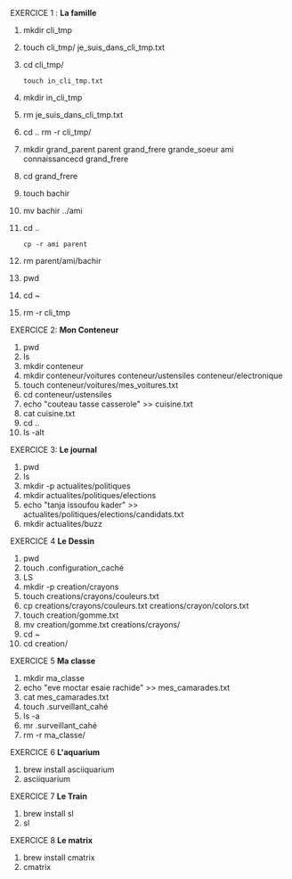 EXERCICE 1 : **La famille**
 1. mkdir cli_tmp
 2. touch cli_tmp/ je_suis_dans_cli_tmp.txt
 3. cd cli_tmp/
  
        touch in_cli_tmp.txt
4. mkdir in_cli_tmp
5. rm je_suis_dans_cli_tmp.txt
6. cd ..
       rm -r cli_tmp/
 7. mkdir grand_parent parent grand_frere  grande_soeur ami connaissancecd grand_frere
 8. cd grand_frere
 9. touch bachir
 10. mv bachir ../ami
11. cd ..

        cp -r ami parent
 12. rm parent/ami/bachir
 13. pwd
 14. cd ~
 15. rm -r cli_tmp

 EXERCICE 2: **Mon Conteneur**
1. pwd
2. ls
3. mkdir conteneur
4. mkdir conteneur/voitures conteneur/ustensiles conteneur/electronique
5. touch conteneur/voitures/mes_voitures.txt
6. cd conteneur/ustensiles
7. echo "couteau tasse casserole" >> cuisine.txt
8. cat cuisine.txt 
9.  cd ..
10. ls -alt


EXERCICE 3: **Le journal**
1. pwd 
2. ls
3. mkdir -p actualites/politiques 
4. mkdir actualites/politiques/elections
5. echo "tanja issoufou kader" >> actualites/politiques/elections/candidats.txt 
6. mkdir  actualites/buzz


 EXERCICE 4 **Le Dessin**
1. pwd
2. touch .configuration_caché
3. LS
4. mkdir -p creation/crayons
5. touch creations/crayons/couleurs.txt
6. cp creations/crayons/couleurs.txt creations/crayon/colors.txt
7. touch creation/gomme.txt
8. mv creation/gomme.txt  creations/crayons/
9. cd ~
10. cd creation/

 EXERCICE 5 **Ma classe**
1. mkdir ma_classe
2. echo "eve moctar esaie rachide" >> mes_camarades.txt
3. cat mes_camarades.txt 
4. touch .surveillant_cahé
5. ls -a
6. mr .surveillant_cahé 
7. rm -r ma_classe/

 EXERCICE 6 **L'aquarium**
1. brew install asciiquarium
2. asciiquarium

 EXERCICE 7 **Le Train**
1. brew install sl 
2. sl 

 EXERCICE 8 **Le matrix**
1. brew install cmatrix
2. cmatrix
